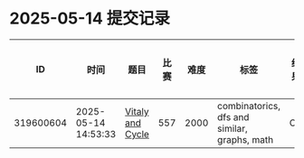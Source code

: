 # 2025-05-14 提交记录

 | ID | 时间 | 题目 | 比赛 | 难度 | 标签 | 结果 | 测试用例 | 运行时间 | 内存消耗 |
 |----|------|-----|-----|------|-----|------|---------|--------|----------|
 | 319600604 | 2025-05-14  14:53:33 | [Vitaly and Cycle](https://codeforces.com/problemset/problem/557/D) | 557 | 2000 | combinatorics, dfs and similar, graphs, math | OK | 50 | 108ms | 1500KB |